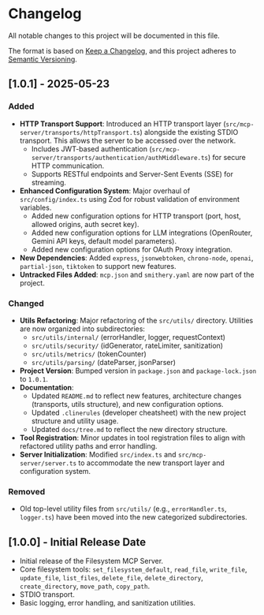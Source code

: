 # Changelog

All notable changes to this project will be documented in this file.

The format is based on [Keep a Changelog](https://keepachangelog.com/en/1.0.0/),
and this project adheres to [Semantic Versioning](https://semver.org/spec/v2.0.0.html).

## [1.0.1] - 2025-05-23

### Added
- **HTTP Transport Support**: Introduced an HTTP transport layer (`src/mcp-server/transports/httpTransport.ts`) alongside the existing STDIO transport. This allows the server to be accessed over the network.
  - Includes JWT-based authentication (`src/mcp-server/transports/authentication/authMiddleware.ts`) for secure HTTP communication.
  - Supports RESTful endpoints and Server-Sent Events (SSE) for streaming.
- **Enhanced Configuration System**: Major overhaul of `src/config/index.ts` using Zod for robust validation of environment variables.
  - Added new configuration options for HTTP transport (port, host, allowed origins, auth secret key).
  - Added new configuration options for LLM integrations (OpenRouter, Gemini API keys, default model parameters).
  - Added new configuration options for OAuth Proxy integration.
- **New Dependencies**: Added `express`, `jsonwebtoken`, `chrono-node`, `openai`, `partial-json`, `tiktoken` to support new features.
- **Untracked Files Added**: `mcp.json` and `smithery.yaml` are now part of the project.

### Changed
- **Utils Refactoring**: Major refactoring of the `src/utils/` directory. Utilities are now organized into subdirectories:
  - `src/utils/internal/` (errorHandler, logger, requestContext)
  - `src/utils/security/` (idGenerator, rateLimiter, sanitization)
  - `src/utils/metrics/` (tokenCounter)
  - `src/utils/parsing/` (dateParser, jsonParser)
- **Project Version**: Bumped version in `package.json` and `package-lock.json` to `1.0.1`.
- **Documentation**:
  - Updated `README.md` to reflect new features, architecture changes (transports, utils structure), and new configuration options.
  - Updated `.clinerules` (developer cheatsheet) with the new project structure and utility usage.
  - Updated `docs/tree.md` to reflect the new directory structure.
- **Tool Registration**: Minor updates in tool registration files to align with refactored utility paths and error handling.
- **Server Initialization**: Modified `src/index.ts` and `src/mcp-server/server.ts` to accommodate the new transport layer and configuration system.

### Removed
- Old top-level utility files from `src/utils/` (e.g., `errorHandler.ts`, `logger.ts`) have been moved into the new categorized subdirectories.

## [1.0.0] - Initial Release Date
- Initial release of the Filesystem MCP Server.
- Core filesystem tools: `set_filesystem_default`, `read_file`, `write_file`, `update_file`, `list_files`, `delete_file`, `delete_directory`, `create_directory`, `move_path`, `copy_path`.
- STDIO transport.
- Basic logging, error handling, and sanitization utilities.

